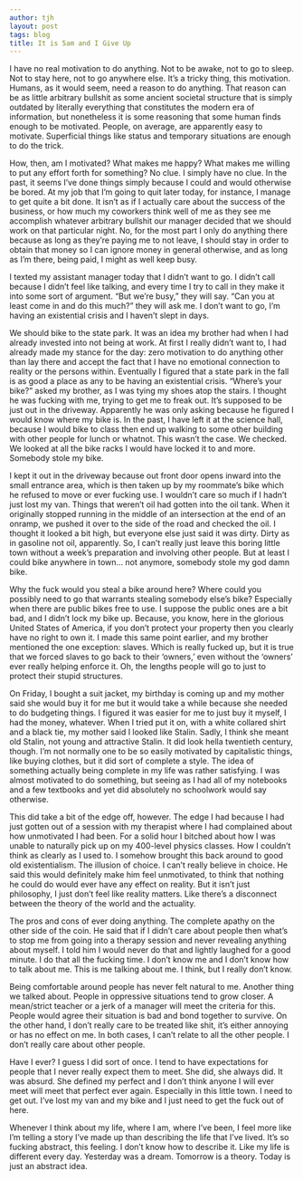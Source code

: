 ```yaml
---
author: tjh
layout: post
tags: blog
title: It is 5am and I Give Up
---
```


I have no real motivation to do anything. Not to be awake, not to go to sleep.
Not to stay here, not to go anywhere else. It’s a tricky thing, this motivation.
Humans, as it would seem, need a reason to do anything. That reason can be as
little arbitrary bullshit as some ancient societal structure that is simply
outdated by literally everything that constitutes the modern era of information,
but nonetheless it is some reasoning that some human finds enough to be
motivated. People, on average, are apparently easy to motivate. Superficial
things like status and temporary situations are enough to do the trick.

How, then, am I motivated? What makes me happy? What makes me willing to put any
effort forth for something? No clue. I simply have no clue. In the past, it
seems I’ve done things simply because I could and would otherwise be bored. At
my job that I’m going to quit later today, for instance, I manage to get quite a
bit done. It isn’t as if I actually care about the success of the business, or
how much my coworkers think well of me as they see me accomplish whatever
arbitrary bullshit our manager decided that we should work on that particular
night. No, for the most part I only do anything there because as long as they’re
paying me to not leave, I should stay in order to obtain that money so I can
ignore money in general otherwise, and as long as I’m there, being paid, I might
as well keep busy.

I texted my assistant manager today that I didn’t want to go. I didn’t call
because I didn’t feel like talking, and every time I try to call in they make it
into some sort of argument. “But we’re busy,” they will say. “Can you at least
come in and do this much?” they will ask me. I don’t want to go, I’m having an
existential crisis and I haven’t slept in days.

We should bike to the state park. It was an idea my brother had when I had
already invested into not being at work. At first I really didn’t want to, I had
already made my stance for the day: zero motivation to do anything other than
lay there and accept the fact that I have no emotional connection to reality or
the persons within. Eventually I figured that a state park in the fall is as
good a place as any to be having an existential crisis. “Where’s your bike?”
asked my brother, as I was tying my shoes atop the stairs. I thought he was
fucking with me, trying to get me to freak out. It’s supposed to be just out in
the driveway. Apparently he was only asking because he figured I would know
where my bike is. In the past, I have left it at the science hall, because I
would bike to class then end up walking to some other building with other people
for lunch or whatnot. This wasn’t the case. We checked. We looked at all the
bike racks I would have locked it to and more. Somebody stole my bike.

I kept it out in the driveway because out front door opens inward into the small
entrance area, which is then taken up by my roommate’s bike which he refused to
move or ever fucking use. I wouldn’t care so much if I hadn’t just lost my van.
Things that weren’t oil had gotten into the oil tank. When it originally stopped
running in the middle of an intersection at the end of an onramp, we pushed it
over to the side of the road and checked the oil. I thought it looked a bit
high, but everyone else just said it was dirty. Dirty as in gasoline not oil,
apparently. So, I can’t really just leave this boring little town without a
week’s preparation and involving other people. But at least I could bike
anywhere in town… not anymore, somebody stole my god damn bike.

Why the fuck would you steal a bike around here? Where could you possibly need
to go that warrants stealing somebody else’s bike? Especially when there are
public bikes free to use. I suppose the public ones are a bit bad, and I didn’t
lock my bike up. Because, you know, here in the glorious United States of
America, if you don’t protect your property then you clearly have no right to
own it. I made this same point earlier, and my brother mentioned the one
exception: slaves. Which is really fucked up, but it is true that we forced
slaves to go back to their ‘owners,’ even without the ‘owners’ ever really
helping enforce it. Oh, the lengths people will go to just to protect their
stupid structures.

On Friday, I bought a suit jacket, my birthday is coming up and my mother said
she would buy it for me but it would take a while because she needed to do
budgeting things. I figured it was easier for me to just buy it myself, I had
the money, whatever. When I tried put it on, with a white collared shirt and a
black tie, my mother said I looked like Stalin. Sadly, I think she meant old
Stalin, not young and attractive Stalin. It did look hella twentieth century,
though. I’m not normally one to be so easily motivated by capitalistic things,
like buying clothes, but it did sort of complete a style. The idea of something
actually being complete in my life was rather satisfying. I was almost motivated
to do something, but seeing as I had all of my notebooks and a few textbooks and
yet did absolutely no schoolwork would say otherwise.

This did take a bit of the edge off, however. The edge I had because I had just
gotten out of a session with my therapist where I had complained about how
unmotivated I had been. For a solid hour I bitched about how I was unable to
naturally pick up on my 400-level physics classes. How I couldn’t think as
clearly as I used to. I somehow brought this back around to good old
existentialism. The illusion of choice. I can’t really believe in choice. He
said this would definitely make him feel unmotivated, to think that nothing he
could do would ever have any effect on reality. But it isn’t just philosophy, I
just don’t feel like reality matters. Like there’s a disconnect between the
theory of the world and the actuality.

The pros and cons of ever doing anything. The complete apathy on the other side
of the coin. He said that if I didn’t care about people then what’s to stop me
from going into a therapy session and never revealing anything about myself. I
told him I would never do that and lightly laughed for a good minute. I do that
all the fucking time. I don’t know me and I don’t know how to talk about me.
This is me talking about me. I think, but I really don’t know.

Being comfortable around people has never felt natural to me. Another thing we
talked about. People in oppressive situations tend to grow closer. A mean/strict
teacher or a jerk of a manager will meet the criteria for this. People would
agree their situation is bad and bond together to survive. On the other hand, I
don’t really care to be treated like shit, it’s either annoying or has no effect
on me. In both cases, I can’t relate to all the other people. I don’t really
care about other people.

Have I ever? I guess I did sort of once. I tend to have expectations for people
that I never really expect them to meet. She did, she always did. It was absurd.
She defined my perfect and I don’t think anyone I will ever meet will meet that
perfect ever again. Especially in this little town. I need to get out. I’ve lost
my van and my bike and I just need to get the fuck out of here.

Whenever I think about my life, where I am, where I’ve been, I feel more like
I’m telling a story I’ve made up than describing the life that I’ve lived. It’s
so fucking abstract, this feeling. I don’t know how to describe it. Like my life
is different every day. Yesterday was a dream. Tomorrow is a theory. Today is
just an abstract idea.
